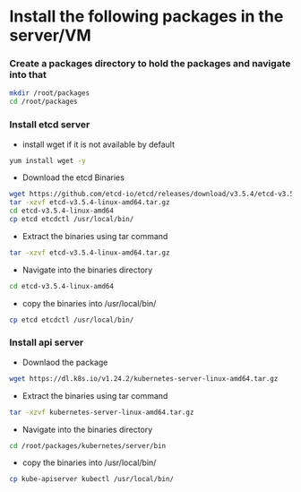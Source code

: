 # Install the following packages in the server/VM
### Create a packages directory to hold the packages and navigate into that 
``` bash
mkdir /root/packages
cd /root/packages
```
### Install etcd server
* install wget if it is not available by default
``` bash
yum install wget -y
```
* Download the etcd Binaries
``` bash
wget https://github.com/etcd-io/etcd/releases/download/v3.5.4/etcd-v3.5.4-linux-amd64.tar.gz
tar -xzvf etcd-v3.5.4-linux-amd64.tar.gz
cd etcd-v3.5.4-linux-amd64
cp etcd etcdctl /usr/local/bin/
```
* Extract the binaries using tar command
``` bash
tar -xzvf etcd-v3.5.4-linux-amd64.tar.gz
```
* Navigate into the binaries directory
``` bash
cd etcd-v3.5.4-linux-amd64
```
* copy the binaries into /usr/local/bin/
``` bash
cp etcd etcdctl /usr/local/bin/
```
### Install api server
* Downlaod the package
``` bash
wget https://dl.k8s.io/v1.24.2/kubernetes-server-linux-amd64.tar.gz
```
* Extract the binaries using tar command
``` bash
tar -xzvf kubernetes-server-linux-amd64.tar.gz
```
* Navigate into the binaries directory
``` bash
cd /root/packages/kubernetes/server/bin
```
* copy the binaries into /usr/local/bin/
``` bash
cp kube-apiserver kubectl /usr/local/bin/
```



